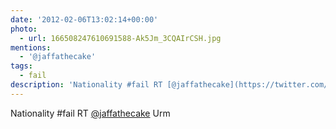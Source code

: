 ```yaml
---
date: '2012-02-06T13:02:14+00:00'
photo:
  - url: 166508247610691588-Ak5Jm_3CQAIrCSH.jpg
mentions:
  - '@jaffathecake'
tags:
  - fail
description: 'Nationality #fail RT [@jaffathecake](https://twitter.com/@jaffathecake) Urm '
---
```

Nationality #fail RT [@jaffathecake](https://twitter.com/@jaffathecake) Urm 
